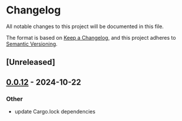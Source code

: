 # Changelog

All notable changes to this project will be documented in this file.

The format is based on [Keep a Changelog](https://keepachangelog.com/en/1.0.0/),
and this project adheres to [Semantic Versioning](https://semver.org/spec/v2.0.0.html).

## [Unreleased]

## [0.0.12](https://github.com/joshka/webfinger-rs/compare/webfinger-cli-v0.0.11...webfinger-cli-v0.0.12) - 2024-10-22

### Other

- update Cargo.lock dependencies

